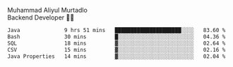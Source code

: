 Muhammad Aliyul Murtadlo
<br>
Backend Developer 👨‍💻
<br>
<!--START_SECTION:waka-->

```txt
Java              9 hrs 51 mins   █████████████████████░░░░   83.60 %
Bash              30 mins         █░░░░░░░░░░░░░░░░░░░░░░░░   04.36 %
SQL               18 mins         ▓░░░░░░░░░░░░░░░░░░░░░░░░   02.64 %
CSV               15 mins         ▓░░░░░░░░░░░░░░░░░░░░░░░░   02.16 %
Java Properties   14 mins         ▓░░░░░░░░░░░░░░░░░░░░░░░░   02.04 %
```

<!--END_SECTION:waka-->
